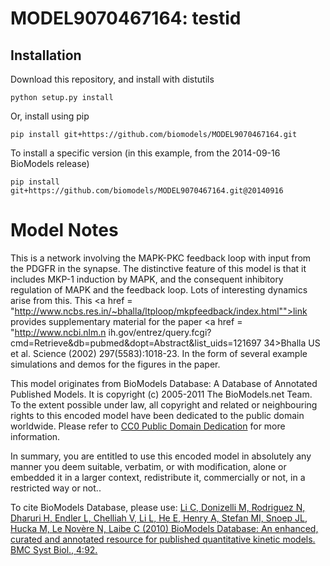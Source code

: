 # MODEL9070467164: testid

## Installation

Download this repository, and install with distutils

`python setup.py install`

Or, install using pip

`pip install git+https://github.com/biomodels/MODEL9070467164.git`

To install a specific version (in this example, from the 2014-09-16 BioModels release)

`pip install git+https://github.com/biomodels/MODEL9070467164.git@20140916`


# Model Notes
This is a network involving the MAPK-PKC feedback loop with input from the
PDGFR in the synapse. The distinctive feature of this model is that it
includes MKP-1 induction by MAPK, and the consequent inhibitory regulation of
MAPK and the feedback loop. Lots of interesting dynamics arise from this. This
<a href =
"http://www.ncbs.res.in/~bhalla/ltploop/mkpfeedback/index.html"">link</a>
provides supplementary material for the paper <a href = "http://www.ncbi.nlm.n
ih.gov/entrez/query.fcgi?cmd=Retrieve&db=pubmed&dopt=Abstract&list_uids=121697
34>Bhalla US et al. Science (2002) 297(5583):1018-23</a>. In the form of
several example simulations and demos for the figures in the paper.

This model originates from BioModels Database: A Database of Annotated
Published Models. It is copyright (c) 2005-2011 The BioModels.net Team.  
To the extent possible under law, all copyright and related or neighbouring
rights to this encoded model have been dedicated to the public domain
worldwide. Please refer to [CC0 Public Domain
Dedication](http://creativecommons.org/publicdomain/zero/1.0/) for more
information.

In summary, you are entitled to use this encoded model in absolutely any
manner you deem suitable, verbatim, or with modification, alone or embedded it
in a larger context, redistribute it, commercially or not, in a restricted way
or not..  
  
To cite BioModels Database, please use: [Li C, Donizelli M, Rodriguez N,
Dharuri H, Endler L, Chelliah V, Li L, He E, Henry A, Stefan MI, Snoep JL,
Hucka M, Le Novère N, Laibe C (2010) BioModels Database: An enhanced, curated
and annotated resource for published quantitative kinetic models. BMC Syst
Biol., 4:92.](http://www.ncbi.nlm.nih.gov/pubmed/20587024)


